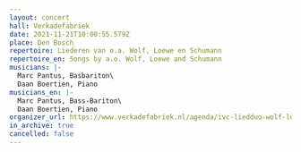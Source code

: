 ```yaml
---
layout: concert
hall: Verkadefabriek
date: 2021-11-21T10:00:55.579Z
place: Den Bosch
repertoire: Liederen van o.a. Wolf, Loewe en Schumann
repertoire_en: Songs by a.o. Wolf, Loewe and Schumann
musicians: |-
  Marc Pantus, Basbariton\
  Daan Boertien, Piano
musicians_en: |-
  Marc Pantus, Bass-Bariton\
  Daan Boertien, Piano
organizer_url: https://www.verkadefabriek.nl/agenda/ivc-liedduo-wolf-leeuw-en-123818
in_archive: true
cancelled: false
---
```

